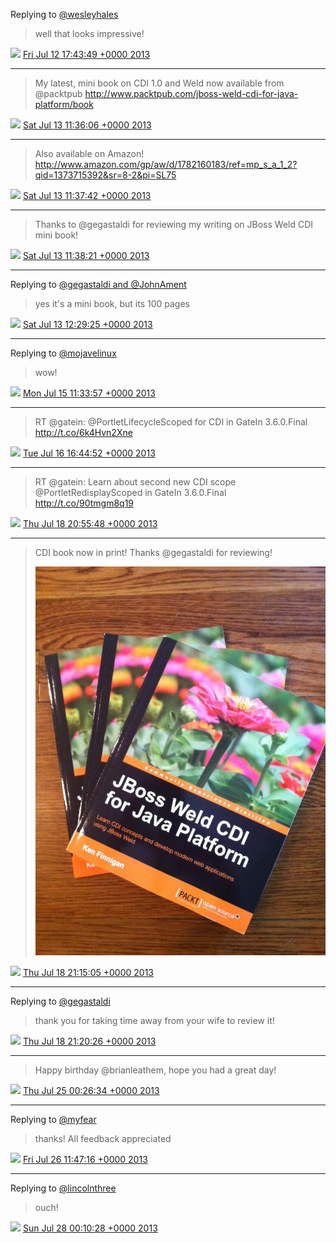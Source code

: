 Replying to [@wesleyhales](https://twitter.com/wesleyhales/status/355732292053913600)

> well that looks impressive!

<img src="/images/twitter/media/tweet.ico" width="12" /> [Fri Jul 12 17:43:49 +0000 2013](https://twitter.com/kenfinnigan/status/355744317010223105)

----

> My latest, mini book on CDI 1.0 and Weld now available from @packtpub http://www.packtpub.com/jboss-weld-cdi-for-java-platform/book

<img src="/images/twitter/media/tweet.ico" width="12" /> [Sat Jul 13 11:36:06 +0000 2013](https://twitter.com/kenfinnigan/status/356014165741158400)

----

> Also available on Amazon! http://www.amazon.com/gp/aw/d/1782160183/ref=mp_s_a_1_2?qid=1373715392&sr=8-2&pi=SL75

<img src="/images/twitter/media/tweet.ico" width="12" /> [Sat Jul 13 11:37:42 +0000 2013](https://twitter.com/kenfinnigan/status/356014571565223937)

----

> Thanks to @gegastaldi for reviewing my writing on JBoss Weld CDI mini book!

<img src="/images/twitter/media/tweet.ico" width="12" /> [Sat Jul 13 11:38:21 +0000 2013](https://twitter.com/kenfinnigan/status/356014735176634368)

----

Replying to [@gegastaldi and @JohnAment](https://twitter.com/kenfinnigan/status/356014735176634368)

> yes it's a mini book, but its 100 pages

<img src="/images/twitter/media/tweet.ico" width="12" /> [Sat Jul 13 12:29:25 +0000 2013](https://twitter.com/kenfinnigan/status/356027583986532353)

----

Replying to [@mojavelinux](https://twitter.com/mojavelinux/status/356696465931902977)

> wow!

<img src="/images/twitter/media/tweet.ico" width="12" /> [Mon Jul 15 11:33:57 +0000 2013](https://twitter.com/kenfinnigan/status/356738399874461696)

----

> RT @gatein: @PortletLifecycleScoped for CDI in GateIn 3.6.0.Final http://t.co/6k4Hvn2Xne

<img src="/images/twitter/media/tweet.ico" width="12" /> [Tue Jul 16 16:44:52 +0000 2013](https://twitter.com/kenfinnigan/status/357179033177432064)

----

> RT @gatein: Learn about second new CDI scope @PortletRedisplayScoped in GateIn 3.6.0.Final http://t.co/90tmgm8q19

<img src="/images/twitter/media/tweet.ico" width="12" /> [Thu Jul 18 20:55:48 +0000 2013](https://twitter.com/kenfinnigan/status/357966958840778752)

----

> CDI book now in print! Thanks @gegastaldi for reviewing! 
> 
> ![](/images/twitter/media/357971809561346049-BPfFdtUCAAA3YLz.jpg)

<img src="/images/twitter/media/tweet.ico" width="12" /> [Thu Jul 18 21:15:05 +0000 2013](https://twitter.com/kenfinnigan/status/357971809561346049)

----

Replying to [@gegastaldi](https://twitter.com/gegastaldi/status/357972037802795009)

> thank you for taking time away from your wife to review it!

<img src="/images/twitter/media/tweet.ico" width="12" /> [Thu Jul 18 21:20:26 +0000 2013](https://twitter.com/kenfinnigan/status/357973158797647874)

----

> Happy birthday @brianleathem, hope you had a great day!

<img src="/images/twitter/media/tweet.ico" width="12" /> [Thu Jul 25 00:26:34 +0000 2013](https://twitter.com/kenfinnigan/status/360194327927984128)

----

Replying to [@myfear](https://twitter.com/myfear/status/360625230386958336)

> thanks! All feedback appreciated

<img src="/images/twitter/media/tweet.ico" width="12" /> [Fri Jul 26 11:47:16 +0000 2013](https://twitter.com/kenfinnigan/status/360728020643880960)

----

Replying to [@lincolnthree](https://twitter.com/lincolnthree/status/361273834332119040)

> ouch!

<img src="/images/twitter/media/tweet.ico" width="12" /> [Sun Jul 28 00:10:28 +0000 2013](https://twitter.com/kenfinnigan/status/361277438669504512)